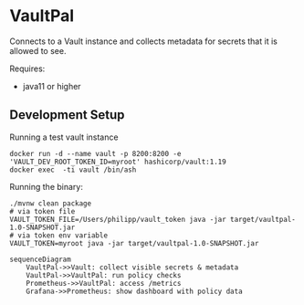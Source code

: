 # VaultPal

Connects to a Vault instance and collects metadata for secrets that it is allowed to see.

Requires:
* java11 or higher

## Development Setup

Running a test vault instance 
```shell
docker run -d --name vault -p 8200:8200 -e 'VAULT_DEV_ROOT_TOKEN_ID=myroot' hashicorp/vault:1.19
docker exec  -ti vault /bin/ash
```

Running the binary:
```shell
./mvnw clean package
# via token file
VAULT_TOKEN_FILE=/Users/philipp/vault_token java -jar target/vaultpal-1.0-SNAPSHOT.jar
# via token env variable
VAULT_TOKEN=myroot java -jar target/vaultpal-1.0-SNAPSHOT.jar
```

```mermaid
sequenceDiagram
    VaultPal->>Vault: collect visible secrets & metadata
    VaultPal->>VaultPal: run policy checks
    Prometheus->>VaultPal: access /metrics
    Grafana->>Prometheus: show dashboard with policy data
```
